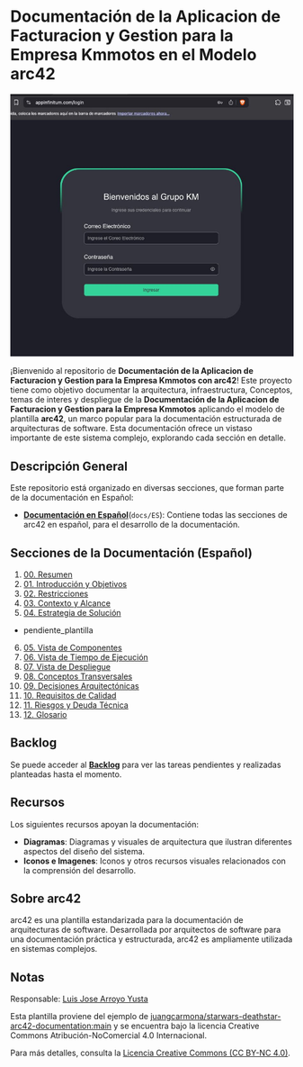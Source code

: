 # Documentación de la Aplicacion de Facturacion y Gestion para la Empresa Kmmotos en el Modelo arc42

<div align="center">
    <img src="resources/images/appinfinitum.jpeg" alt="AppInfinitum Kmmotos Web App" width="600"/>
</div>

¡Bienvenido al repositorio de **Documentación de la Aplicacion de Facturacion y Gestion para la Empresa Kmmotos con arc42**! Este proyecto tiene como objetivo documentar la arquitectura, infraestructura, Conceptos, temas de interes y despliegue de la **Documentación de la Aplicacion de Facturacion y Gestion para la Empresa Kmmotos** aplicando el modelo de plantilla **arc42**, un marco popular para la documentación estructurada de arquitecturas de software. Esta documentación ofrece un vistaso importante de este sistema complejo, explorando cada sección en detalle.

## Descripción General

Este repositorio está organizado en diversas secciones, que forman parte de la documentación en Español:

- **[Documentación en Español](docs/ES)**(`docs/ES`): Contiene todas las secciones de arc42 en español, para el desarrollo de la documentación.

## Secciones de la Documentación (Español)

1. [00. Resumen](docs/ES/00_resumen.md)
2. [01. Introducción y Objetivos](docs/ES/01_introduccion_y_objetivos.md)
3. [02. Restricciones](docs/ES/02_restricciones.md)
4. [03. Contexto y Alcance](docs/ES/03_contexto_y_alcance.md)
5. [04. Estrategia de Solución](docs/ES/04_estrategia_de_solucion.md)

- pendiente_plantilla

6. [05. Vista de Componentes](docs/ES/pendiente_plantilla/05_vista_de_componentes.md)
7. [06. Vista de Tiempo de Ejecución](docs/ES/pendiente_plantilla/06_vista_de_tiempo_de_ejecucion.md)
8. [07. Vista de Despliegue](docs/ES/pendiente_plantilla/07_vista_de_despliegue.md)
9. [08. Conceptos Transversales](docs/ES/pendiente_plantilla/08_conceptos_transversales.md)
10. [09. Decisiones Arquitectónicas](docs/ES/pendiente_plantilla/09_decisiones_arquitectonicas.md)
11. [10. Requisitos de Calidad](docs/ES/pendiente_plantilla/10_requisitos_de_calidad.md)
12. [11. Riesgos y Deuda Técnica](docs/ES/pendiente_plantilla/11_riesgos_y_deuda_tecnica.md)
13. [12. Glosario](docs/ES/pendiente_plantilla/12_glosario.md)

## Backlog

Se puede acceder al [**Backlog**](backlog.md) para ver las tareas pendientes y realizadas planteadas hasta el momento.

## Recursos

Los siguientes recursos apoyan la documentación:

- **Diagramas**: Diagramas y visuales de arquitectura que ilustran diferentes aspectos del diseño del sistema.
- **Iconos e Imagenes**: Iconos y otros recursos visuales relacionados con la comprensión del desarrollo.

## Sobre arc42

arc42 es una plantilla estandarizada para la documentación de arquitecturas de software. Desarrollada por arquitectos de software para una documentación práctica y estructurada, arc42 es ampliamente utilizada en sistemas complejos.

## Notas

Responsable: [Luis Jose Arroyo Yusta](https://github.com/lajy-enterprise)

Esta plantilla proviene del ejemplo de [juangcarmona/starwars-deathstar-arc42-documentation:main](https://github.com/juangcarmona/starwars-deathstar-arc42-documentation) y se encuentra bajo la licencia Creative Commons Atribución-NoComercial 4.0 Internacional.

Para más detalles, consulta la [Licencia Creative Commons (CC BY-NC 4.0)](https://creativecommons.org/licenses/by-nc/4.0/deed.es).
